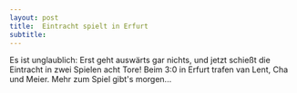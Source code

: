 ```yaml
---
layout: post
title:  Eintracht spielt in Erfurt
subtitle:  
---
```


Es ist unglaublich: Erst geht auswärts gar nichts, und jetzt schießt die Eintracht in zwei Spielen acht Tore! Beim 3:0 in Erfurt trafen van Lent, Cha und Meier. Mehr zum Spiel gibt's morgen...


